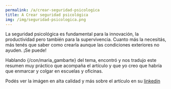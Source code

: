 ```yaml
---
permalink: /a/crear-seguridad-psicologica
title: A Crear seguridad psicológica
img: /img/seguridad-psicologica.png
---
```


La seguridad psicológica es fundamental para la innovación, la productividad pero también para la supervivencia. Cuanto más la necesitás, más tenés que saber como crearla aunque las condiciones exteriores no ayuden. ¡Se puede! 

Hablando {/con/maria_gambarte} del tema, encontró y nos tradujo este resumen muy práctico que acompaña el artículo y que yo creo que habría que enmarcar y colgar en escuelas y oficinas.


Podés ver la imágen en alta calidad y más sobre el artículo en su [linkedin](https://www.linkedin.com/feed/update/urn:li:activity:6495746409428512768/)
